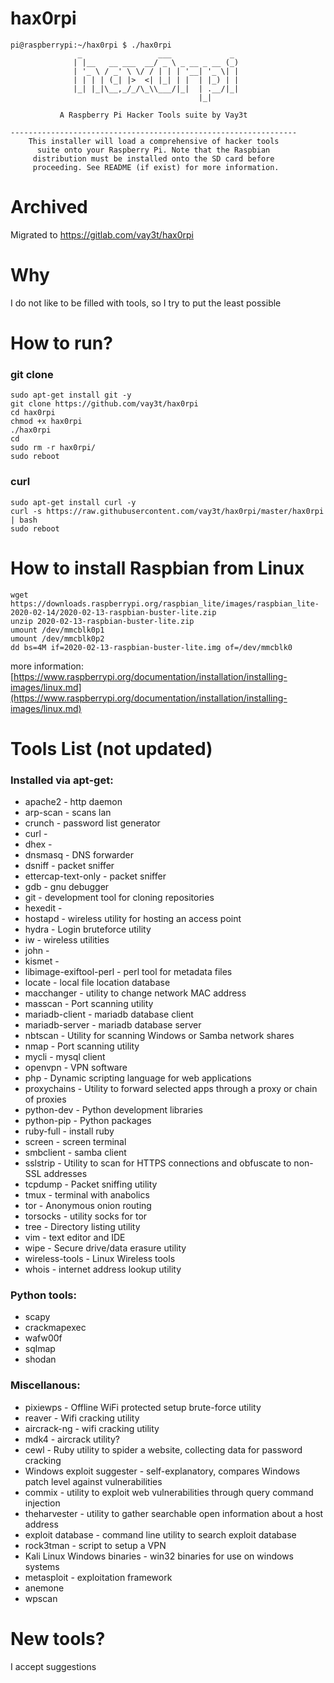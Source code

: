 # hax0rpi
```
pi@raspberrypi:~/hax0rpi $ ./hax0rpi 
               _                 ___             _              
              | |__   __ ___  __/ _ \ _ __ _ __ (_)             
              | '_ \ / _' \ \/ / | | | '__| '_ \| |             
              | | | | (_| |>  <| |_| | |  | |_) | |             
              |_| |_|\__,_/_/\_\\___/|_|  | .__/|_|             
                                          |_|                   
               
           A Raspberry Pi Hacker Tools suite by Vay3t           

----------------------------------------------------------------
    This installer will load a comprehensive of hacker tools    
      suite onto your Raspberry Pi. Note that the Raspbian      
     distribution must be installed onto the SD card before     
     proceeding. See README (if exist) for more information.
```

# Archived
Migrated to https://gitlab.com/vay3t/hax0rpi

# Why
I do not like to be filled with tools, so I try to put the least possible

# How to run?

### git clone
```
sudo apt-get install git -y
git clone https://github.com/vay3t/hax0rpi
cd hax0rpi
chmod +x hax0rpi
./hax0rpi
cd
sudo rm -r hax0rpi/
sudo reboot
```

### curl
```
sudo apt-get install curl -y
curl -s https://raw.githubusercontent.com/vay3t/hax0rpi/master/hax0rpi | bash
sudo reboot
```

# How to install Raspbian from Linux

```
wget https://downloads.raspberrypi.org/raspbian_lite/images/raspbian_lite-2020-02-14/2020-02-13-raspbian-buster-lite.zip
unzip 2020-02-13-raspbian-buster-lite.zip
umount /dev/mmcblk0p1
umount /dev/mmcblk0p2
dd bs=4M if=2020-02-13-raspbian-buster-lite.img of=/dev/mmcblk0
```

more information: [https://www.raspberrypi.org/documentation/installation/installing-images/linux.md](https://www.raspberrypi.org/documentation/installation/installing-images/linux.md)

# Tools List (not updated)

### Installed via apt-get:
 * apache2 - http daemon
 * arp-scan - scans lan
 * crunch - password list generator
 * curl -
 * dhex -
 * dnsmasq - DNS forwarder
 * dsniff - packet sniffer
 * ettercap-text-only - packet sniffer
 * gdb - gnu debugger
 * git - development tool for cloning repositories
 * hexedit -
 * hostapd - wireless utility for hosting an access point
 * hydra - Login bruteforce utility
 * iw - wireless utilities
 * john -
 * kismet -
 * libimage-exiftool-perl - perl tool for metadata files
 * locate - local file location database
 * macchanger - utility to change network MAC address
 * masscan - Port scanning utility
 * mariadb-client - mariadb database client
 * mariadb-server - mariadb database server
 * nbtscan - Utility for scanning Windows or Samba network shares
 * nmap - Port scanning utility
 * mycli - mysql client
 * openvpn - VPN software
 * php - Dynamic scripting language for web applications
 * proxychains - Utility to forward selected apps through a proxy or chain of proxies
 * python-dev - Python development libraries
 * python-pip - Python packages
 * ruby-full - install ruby
 * screen - screen terminal
 * smbclient - samba client
 * sslstrip - Utility to scan for HTTPS connections and obfuscate to non-SSL addresses
 * tcpdump - Packet sniffing utility
 * tmux - terminal with anabolics
 * tor - Anonymous onion routing
 * torsocks - utility socks for tor
 * tree - Directory listing utility
 * vim - text editor and IDE
 * wipe - Secure drive/data erasure utility
 * wireless-tools - Linux Wireless tools
 * whois - internet address lookup utility


### Python tools:
 * scapy
 * crackmapexec
 * wafw00f
 * sqlmap
 * shodan

### Miscellanous:
 * pixiewps - Offline WiFi protected setup brute-force utility
 * reaver - Wifi cracking utility
 * aircrack-ng - wifi cracking utility
 * mdk4 - aircrack utility?
 * cewl - Ruby utility to spider a website, collecting data for password cracking
 * Windows exploit suggester - self-explanatory, compares Windows patch level against vulnerabilities
 * commix - utility to exploit web vulnerabilities through query command injection
 * theharvester - utility to gather searchable open information about a host address
 * exploit database - command line utility to search exploit database
 * rock3tman - script to setup a VPN
 * Kali Linux Windows binaries - win32 binaries for use on windows systems
 * metasploit - exploitation framework
 * anemone
 * wpscan



# New tools?
I accept suggestions
